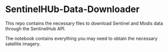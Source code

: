# SentinelHUb-Data-Downloader

This repo contains the necessary files to download Sentinel and Modis data through the SentinelHub API.

The notebook contains everything you may need to obtain the necessary satellite imagery.
